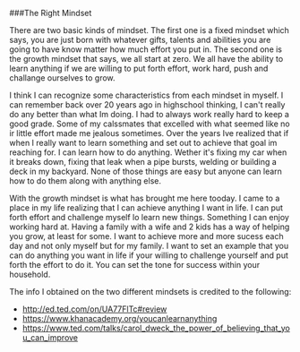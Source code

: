 ###The Right Mindset

  There are two basic kinds of mindset. The first one is a fixed mindset which says, you are just born with whatever
  gifts, talents and abilities you are going to have know matter how much effort you put in. The second one is the growth mindset that says, we all start at zero.  We all have the ability to learn anything if we are willing to put 
  forth effort, work hard, push and challange ourselves to grow. 
  
  I think I can recognize some characteristics from each mindset in myself. I can remember back over 20 years ago in highschool thinking, I can't really do any better than what Im doing.  I had to always work really hard to keep a good grade. Some of my calssmates that excelled with what seemed like no ir little effort made me jealous sometimes. 
Over the years Ive realized that if when I really want to learn something and set out to achieve that goal im reaching for.  I can learn how to do anything. Wether it's fixing my car when it breaks down, fixing that leak when a pipe bursts, welding or building a deck in my backyard. None of those things are easy but anyone can learn how to do them along with anything else. 

  With the growth mindset is what has brought me here tooday. I came to a place in my life realizing that I can achieve anything I want in life. I can put forth effort and challenge myself lo learn new things. Something I can enjoy working hard at. Having a family with a wife and 2 kids has a way of helping you grow, at least for some. I want to achieve more and more sucess each day and not only myself but for my family. I want to set an example that you can do anything you want in life if your willing to challenge yourself and put forth the effort to do it. You can set the tone for success within your household.
  
  The info I obtained on the two different mindsets is credited to the following: <br>
   * http://ed.ted.com/on/UA77FlTc#review
   * https://www.khanacademy.org/youcanlearnanything
   * https://www.ted.com/talks/carol_dweck_the_power_of_believing_that_you_can_improve
   
  
